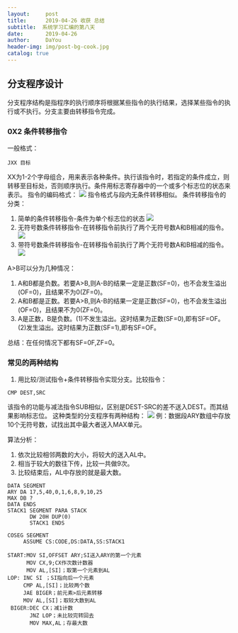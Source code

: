 ```yaml
---
layout:     post
title:      2019-04-26 收获 总结
subtitle:  系统学习汇编的第八天
date:       2019-04-26
author:     DaYou
header-img: img/post-bg-cook.jpg
catalog: true
---
```

##  分支程序设计
分支程序结构是指程序的执行顺序将根据某些指令的执行结果，选择某些指令的执行或不执行。分支主要由转移指令完成。
### 0X2  条件转移指令
一般格式：
```
JXX 目标 
```
XX为1-2个字母组合，用来表示各种条件。执行该指令时，若指定的条件成立，则转移至目标处，否则顺序执行。条件用标志寄存器中的一个或多个标志位的状态来表示。
指令的编码格式：
![](https://wx4.sinaimg.cn/mw1024/0079f8Holy1g2gdid1ecvj306401jmwx.jpg)
指令格式与段内无条件转移相似。
条件转移指令的分类：
1. 简单的条件转移指令-条件为单个标志位的状态
![](https://wx2.sinaimg.cn/mw1024/0079f8Holy1g2gdid4u8uj30b207vwev.jpg)
2. 无符号数条件转移指令-在转移指令前执行了两个无符号数A和B相减的指令。
![](https://wx4.sinaimg.cn/mw1024/0079f8Holy1g2gdid3dryj309f0470so.jpg)
3. 带符号数条件转移指令-在转移指令前执行了两个无符号数A和B相减的指令。
![](https://wx3.sinaimg.cn/mw1024/0079f8Holy1g2gdid2bvyj30b0047748.jpg)

A>B可以分为几种情况：
1. A和B都是负数。若要A>B,则A-B的结果一定是正数(SF=0)，也不会发生溢出(OF=0)，且结果不为0(ZF=0)。
2. A和B都是正数。若要A>B,则A-B的结果一定是正数(SF=0)，也不会发生溢出(OF=0)，且结果不为0(ZF=0)。
3. A是正数，B是负数。(1)不发生溢出。这时结果为正数(SF=0),即有SF=OF。(2)发生溢出。这时结果为正数(SF=1),即有SF=OF。

总结：在任何情况下都有SF=0F,ZF=0。

### 常见的两种结构
1. 用比较/测试指令+条件转移指令实现分支。比较指令：
```
CMP DEST,SRC
```
该指令的功能与减法指令SUB相似，区别是DEST-SRC的差不送入DEST。而其结果影响标志位。
这种类型的分支程序有两种结构：
![](https://wx4.sinaimg.cn/mw1024/0079f8Holy1g2gdid4l2dj30df0660sq.jpg)
例：数据段ARY数组中存放10个无符号数，试找出其中最大者送入MAX单元。

算法分析：
1. 依次比较相邻两数的大小，将较大的送入AL中。
2. 相当于较大的数往下传，比较一共做9次。
3. 比较结束后，AL中存放的就是最大数。

```
DATA SEGMENT
ARY DA 17,5,40,0,1,6,8,9,10,25
MAX DB ?
DATA ENDS
STACK1 SEGMENT PARA STACK 
	   DW 20H DUP(0)
	   STACK1 ENDS
	   
COSEG SEGMENT  
	 ASSUME CS:CODE,DS:DATA,SS:STACK1 

START:MOV SI,OFFSET ARY;SI送入ARY的第一个元素
	  MOV CX,9;CX作次数计数器
	  MOV AL,[SI]；取第一个元素到AL
LOP: INC SI ；SI指向后一个元素
     CMP AL,[SI]；比较两个数
     JAE BIGER；前元素>后元素转移
     MOV AL,[SI]；取较大数到AL
 BIGER:DEC CX；减1计数
 	   JNZ LOP；未比较完转回去
 	   MOV MAX,AL；存最大数
```







